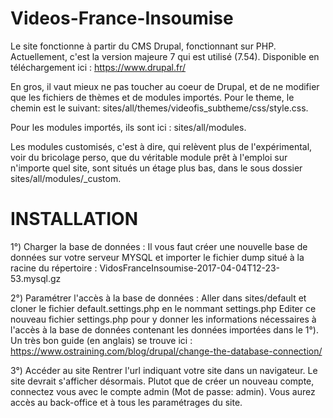 # Videos-France-Insoumise

Le site fonctionne à partir du CMS Drupal, fonctionnant sur PHP.
Actuellement, c'est la version majeure 7 qui est utilisé (7.54). Disponible en téléchargement ici : https://www.drupal.fr/

En gros, il vaut mieux ne pas toucher au coeur de Drupal, et de ne modifier que les fichiers de thèmes et de modules importés.
Pour le theme, le chemin  est le suivant: sites/all/themes/videofis_subtheme/css/style.css.

Pour les modules importés, ils sont ici : sites/all/modules.

Les modules customisés, c'est à dire, qui relèvent plus de l'expérimental, voir du bricolage perso, que du véritable module prêt à l'emploi sur n'importe quel site, sont situés un étage plus bas, dans le sous dossier sites/all/modules/_custom.


# INSTALLATION

1°) Charger la base de données :
Il vous faut créer une nouvelle base de données sur votre serveur MYSQL et importer le fichier dump situé à la racine du répertoire :
VidosFranceInsoumise-2017-04-04T12-23-53.mysql.gz

2°) Paramétrer l'accès à la base de données :
Aller dans sites/default et cloner le fichier default.settings.php en le nommant settings.php
Editer ce nouveau fichier settings.php pour y donner les informations nécessaires à l'accès à la base de données contenant les données importées dans le 1°).
Un très bon guide (en anglais) se trouve ici :
https://www.ostraining.com/blog/drupal/change-the-database-connection/

3°) Accéder au site
Rentrer l'url indiquant votre site dans un navigateur. Le site devrait s'afficher désormais.
Plutot que de créer un nouveau compte, connectez vous avec le compte admin (Mot de passe: admin).
Vous aurez accès au back-office et à tous les paramétrages du site.
